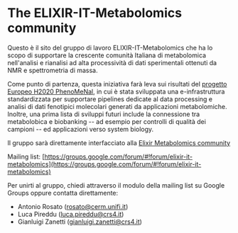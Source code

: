 # The ELIXIR-IT-Metabolomics community


Questo è il sito del gruppo di lavoro ELIXIR-IT-Metabolomics che  ha lo scopo di supportare la crescente comunità Italiana di
metabolomica nell'analisi e rianalisi ad alta processività di dati sperimentali ottenuti da NMR e spettrometria di massa. 

Come punto di partenza, questa iniziativa farà leva sui risultati del
[progetto Europeo H2020 PhenoMeNal](http://phenomenal-h2020.eu/home/), in cui
è stata sviluppata una e-infrastruttura standardizzata per supportare
pipelines dedicate al data processing e analisi di dati fenotipici
molecolari generati da applicazioni metabolomiche. Inoltre, una prima lista
di sviluppi futuri include la connessione tra metabolobica e biobanking --
ad esempio per controlli di qualità dei campioni -- ed applicazioni verso
system biology.

Il gruppo sarà direttamente interfacciato alla [Elixir Metabolomics community](https://www.elixir-europe.org/communities/metabolomics)

Mailing list:  [https://groups.google.com/forum/#!forum/elixir-it-metabolomics](https://groups.google.com/forum/#!forum/elixir-it-metabolomics)

Per unirti al gruppo, chiedi attraverso il modulo della mailing list su Google Groups oppure contatta direttamente:
  * Antonio Rosato (rosato@cerm.unifi.it)
  * Luca Pireddu (luca.pireddu@crs4.it)
  * Gianluigi Zanetti (gianluigi.zanetti@crs4.it)  
